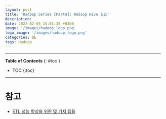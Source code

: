 ```yaml
---
layout: post
title: 'Hadoop Series [Part4]: Hadoop Hive 실습'
description: 
date: 2022-02-05 15:01:35 +0300
image: '/images/hadoop_logo.png'
logo_image: '/images/hadoop_logo.png'
categories: DE
tags: Hadoop
---
```

---

**Table of Contents**
{: #toc }
*  TOC
{:toc}

---



# 참고

- [ETL 성능 향상을 위한 몇 가지 팁들](https://danbi-ncsoft.github.io/works/2021/11/05/etl-performace-tips.html)